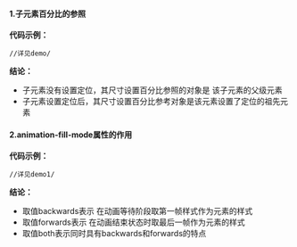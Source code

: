 #### 1.子元素百分比的参照
**代码示例：**
```
//详见demo/
```
**结论：**
* 子元素没有设置定位，其尺寸设置百分比参照的对象是 该子元素的父级元素
* 子元素设置定位后，其尺寸设置百分比参考对象是该元素设置了定位的祖先元素
#### 2.animation-fill-mode属性的作用
**代码示例：**
```
//详见demo1/
```
**结论：**
* 取值backwards表示 在动画等待阶段取第一帧样式作为元素的样式
* 取值forwards表示 在动画结束状态时取最后一帧作为元素的样式
* 取值both表示同时具有backwards和forwards的特点